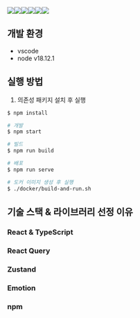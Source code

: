 <img src="https://img.shields.io/badge/React-61DAFB?style=flat-square&logo=react&logoColor=black"><img src="https://img.shields.io/badge/TypeScript-3178C6?style=flat-square&logo=TypeScript&logoColor=white"><img src="https://img.shields.io/badge/Zustand-ecb63f?style=flat-square"><img src="https://img.shields.io/badge/React Query-FF4154?style=flat-square&logo=react-query&logoColor=white"><img src="https://img.shields.io/badge/Emotion-cc67bc?style=flat-square"><img src="https://img.shields.io/badge/npm-CB3837?style=flat-square&logo=npm">

## 개발 환경

- vscode
- node v18.12.1

## 실행 방법

1. 의존성 패키지 설치 후 실행

```bash
$ npm install

# 개발
$ npm start

# 빌드
$ npm run build

# 배포
$ npm run serve

# 도커 이미지 생성 후 실행
$ ./docker/build-and-run.sh
```

## 기술 스택 & 라이브러리 선정 이유

### React & TypeScript

### React Query

### Zustand

### Emotion

### npm
